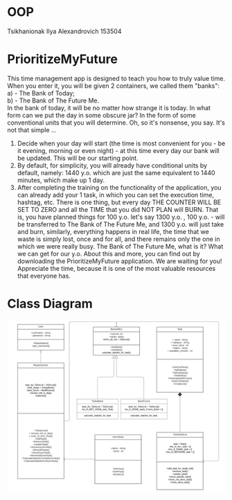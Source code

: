 # OOP
Tsikhanionak Ilya Alexandrovich 153504
# PrioritizeMyFuture
  This time management app is designed to teach you how to truly value time. When you enter it, you will be given 2 containers, we called them "banks":   
a) - The Bank of Today;  
b) - The Bank of The Future Me.   
  In the bank of today, it will be no matter how strange it is today. In what form can we put the day in some obscure jar? In the form of some conventional units that you will determine. Oh, so it's nonsense, you say. It's not that simple ...
1) Decide when your day will start (the time is most convenient for you - be it evening, morning or even night) - at this time every day our bank will be updated. This will be our starting point.
2) By default, for simplicity, you will already have conditional units by default, namely: 1440 y.o. which are just the same equivalent to 1440 minutes, which make up 1 day.
3) After completing the training on the functionality of the application, you can already add your 1 task, in which you can set the execution time, hashtag, etc.
  There is one thing, but every day THE COUNTER WILL BE SET TO ZERO and all the TIME that you did NOT PLAN will BURN. That is, you have planned things for 100 y.o. let's say 1300 y.o. , 100 y.o. - will be transferred to The Bank of The Future Me, and 1300 y.o. will just take and burn, similarly, everything happens in real life, the time that we waste is simply lost, once and for all, and there remains only the one in which we were really busy. 
  The Bank of The Future Me, what is it? What we can get for our y.o. About this and more, you can find out by downloading the PrioritizeMyFuture application. We are waiting for you! Appreciate the time, because it is one of the most valuable resources that everyone has.
 # Class Diagram 
 ![class-diagram](~/../ProductiveApp.png)
